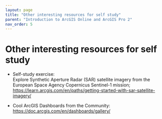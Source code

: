 ```yaml
---
layout: page
title: "Other interesting resources for self study"
parent: "Introduction to ArcGIS Online and ArcGIS Pro 2"
nav_order: 5
---
```



# Other interesting resources for self study
* Self-study exercise:<br>
Explore Synthetic Aperture Radar (SAR) satellite imagery from the European Space Agency Copernicus Sentinel-1 mission; 
https://learn.arcgis.com/en/paths/getting-started-with-sar-satellite-imagery/

* Cool ArcGIS Dashboards from the Community:<br> 
https://doc.arcgis.com/en/dashboards/gallery/
